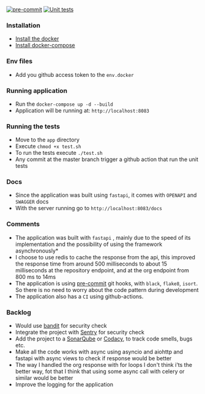 [![pre-commit](https://img.shields.io/badge/pre--commit-enabled-brightgreen?logo=pre-commit&logoColor=white)](https://github.com/pre-commit/pre-commit)
[![Unit tests](https://github.com/nicolasteodosio/popular-repo/actions/workflows/unit-tests.yml/badge.svg)](https://github.com/nicolasteodosio/popular-repo/actions/workflows/unit-tests.yml)


### Installation ###
* [Install the docker](https://docs.docker.com/install/linux/docker-ce/ubuntu/#install-using-the-repository)
* [Install docker-compose](https://docs.docker.com/compose/install/#install-compose)


### Env files ###
- Add you github access token to the `env.docker`

### Running application
 
- Run the `docker-compose up -d --build`
- Application will be running at: `http://localhost:8083`
    
### Running the tests

- Move to the `app` directory
- Execute `chmod +x test.sh`
- To run the tests execute `./test.sh`
- Any commit at the master branch trigger a github action that run the unit tests


### Docs

- Since the application was built using `fastapi`, it comes with `OPENAPI` and `SWAGGER` docs
- With the server running go to `http://localhost:8083/docs`

### Comments ###
* The application was built with `fastapi` , mainly due to the speed of its implementation and the possibility of using the framework asynchronously*
* I choose to use redis to cache the response from the api, this improved the response time from around 500 milliseconds to about 15 milliseconds at the repository endpoint,
  and at the org endpoint from 800 ms to 14ms
* The application is using [pre-commit](https://pre-commit.com/) git hooks, with `black`, `flake8`, `isort`. So there is no need to worry about the code pattern during development
* The application also has a `CI` using github-actions.

### Backlog ###
* Would use [bandit](https://github.com/PyCQA/bandit) for security check
* Integrate the project with [Sentry](https://sentry.io/welcome/) for security check
* Add the project to a [SonarQube](https://www.sonarqube.org/) or [Codacy](https://www.codacy.com/), to track code smells, bugs etc.
* Make all the code works with async using asyncio and aiohttp and fastapi with async views to check if response would be better
* The way I handled the org response with for loops I don't think i'ts the better way, fot that I think that using some async call with celery or similar would be better
* Improve the logging for the application
